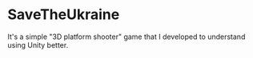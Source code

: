 # SaveTheUkraine
It's a simple "3D platform shooter" game that I developed to understand using Unity better.
